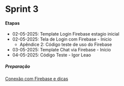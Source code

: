 # Sprint 3 
#### Etapas
- 02-05-2025: Template Login Firebase estagio inicial
- 02-05-2025: Tela de Login com Firebase - Inicio
  - Apêndice 2: Código teste de uso do Firebase
- 03-05-2025: Template Chat via Firebase - Início
- 04-05-2025: Código Teste - Igor Leao 
##### Preparação 
[Conexão com Firebase e dicas](https://github.com/kasshinokun/Projeto-Integrado-Desenvolvimento-Movel/blob/main/Firebase_Conexao/README.md)
